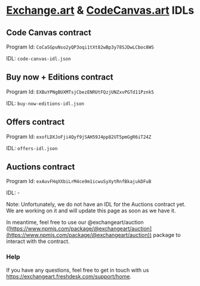 # [Exchange.art](https://exchange.art/) &  [CodeCanvas.art](https://codecanvas.art/) IDLs

## Code Canvas contract

Program Id: `CoCaSGpuNso2yQP3oqi1tXt82wBp3y78SJDwLCboc8WS`

IDL: `code-canvas-idl.json`

## Buy now + Editions contract

Program Id: `EXBuYPNgBUXMTsjCbezENRUtFQzjUNZxvPGTd11Pznk5`

IDL: `buy-now-editions-idl.json`



## Offers contract

Program Id: `exofLDXJoFji4Qyf9jSAH59J4pp82UT5pmGgR6iT24Z`

IDL: `offers-idl.json`

## Auctions contract

Program Id: `exAuvFHqXXbiLrM4ce9m1icwuSyXytRnfBkajukDFuB`

IDL: -

Note:
Unfortunately, we do not have an IDL for the Auctions contract yet. We are working on it and will update this page as soon as we have it.

In meantime, feel free to use our @exchangeart/auction ([https://www.npmjs.com/package/@exchangeart/auction](https://www.npmjs.com/package/@exchangeart/auction)) package to interact with the contract.

### Help
If you have any questions, feel free to get in touch with us https://exchangeart.freshdesk.com/support/home.
